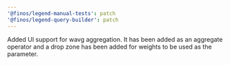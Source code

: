 ```yaml
---
'@finos/legend-manual-tests': patch
'@finos/legend-query-builder': patch
---
```


Added UI support for wavg aggregation. It has been added as an aggregate operator and a drop zone has been added for weights to be used as the parameter.
